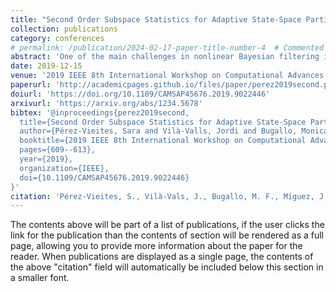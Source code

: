 ```yaml
---
title: "Second Order Subspace Statistics for Adaptive State-Space Partitioning in Multiple Particle Filtering"
collection: publications
category: conferences
# permalink: /publication/2024-02-17-paper-title-number-4  # Commented out - no individual page
abstract: 'One of the main challenges in nonlinear Bayesian filtering is the so-called curse of dimensionality, that is, the computational complexity increase and associated performance degradation in high-dimensional systems. In the context of particle filtering (PF), a possible solution to mitigate such performance loss is the multiple PF (MPF) approach, where the original state is partitioned into several lower dimensional subspaces, and a set of interconnected PFs are used to characterize the marginal subspace posteriors. Two key issues are: i) how to partition the state, which is application dependent, and ii) how to let the filters (i.e., subspaces) fuse or merge depending on the time-varying conditions of the system, in order to improve the overall estimation performance. We propose a probabilistic approach to the adaptive state-partitioning problem within the MPF, which is based on the computation of subspace second order statistics. An illustrative multiple target tracking example is considered to support the discussion.'
date: 2019-12-15
venue: '2019 IEEE 8th International Workshop on Computational Advances in Multi-Sensor Adaptive Processing (CAMSAP)'
paperurl: 'http://academicpages.github.io/files/paper/perez2019second.pdf'
doiurl: 'https://doi.org/10.1109/CAMSAP45676.2019.9022446'
arxivurl: 'https://arxiv.org/abs/1234.5678'
bibtex: '@inproceedings{perez2019second,
  title={Second Order Subspace Statistics for Adaptive State-Space Partitioning in Multiple Particle Filtering},
  author={Pérez-Vieites, Sara and Vilà-Valls, Jordi and Bugallo, Monica F and Míguez, Joaquín and Closas, Pau},
  booktitle={2019 IEEE 8th International Workshop on Computational Advances in Multi-Sensor Adaptive Processing (CAMSAP)},
  pages={609--613},
  year={2019},
  organization={IEEE},
  doi={10.1109/CAMSAP45676.2019.9022446}
}'
citation: 'Pérez-Vieites, S., Vilà-Vals, J., Bugallo, M. F., Míguez, J., & Closas, P. (2019). &quot;Second Order Subspace Statistics for Adaptive State-Space Partitioning in Multiple Particle Filtering.&quot; In <i>CAMSAP 2019</i> (pp. 609-613). IEEE.'
---
```


The contents above will be part of a list of publications, if the user clicks the link for the publication than the contents of section will be rendered as a full page, allowing you to provide more information about the paper for the reader. When publications are displayed as a single page, the contents of the above "citation" field will automatically be included below this section in a smaller font.
